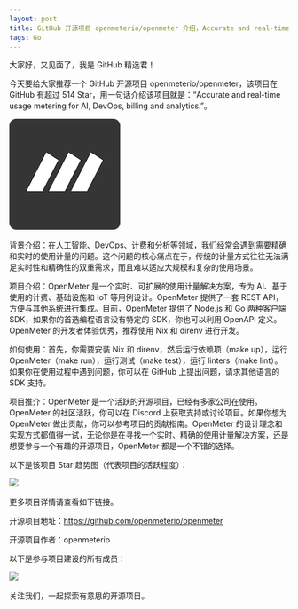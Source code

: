 ```yaml
---
layout: post
title: GitHub 开源项目 openmeterio/openmeter 介绍，Accurate and real-time usage metering for AI, DevOps, billing and analytics.
tags: Go
---
```


大家好，又见面了，我是 GitHub 精选君！

今天要给大家推荐一个 GitHub 开源项目 openmeterio/openmeter，该项目在 GitHub 有超过 514 Star，用一句话介绍该项目就是：“Accurate and real-time usage metering for AI, DevOps, billing and analytics.”。


![](https://raw.githubusercontent.com/openmeterio/openmeter/master/assets/logo.png)





背景介绍：在人工智能、DevOps、计费和分析等领域，我们经常会遇到需要精确和实时的使用计量的问题。这个问题的核心痛点在于，传统的计量方式往往无法满足实时性和精确性的双重需求，而且难以适应大规模和复杂的使用场景。

项目介绍：OpenMeter 是一个实时、可扩展的使用计量解决方案，专为 AI、基于使用的计费、基础设施和 IoT 等用例设计。OpenMeter 提供了一套 REST API，方便与其他系统进行集成。目前，OpenMeter 提供了 Node.js 和 Go 两种客户端 SDK，如果你的首选编程语言没有特定的 SDK，你也可以利用 OpenAPI 定义。OpenMeter 的开发者体验优秀，推荐使用 Nix 和 direnv 进行开发。

如何使用：首先，你需要安装 Nix 和 direnv，然后运行依赖项（make up），运行 OpenMeter（make run），运行测试（make test），运行 linters（make lint）。如果你在使用过程中遇到问题，你可以在 GitHub 上提出问题，请求其他语言的 SDK 支持。

项目推介：OpenMeter 是一个活跃的开源项目，已经有多家公司在使用。OpenMeter 的社区活跃，你可以在 Discord 上获取支持或讨论项目。如果你想为 OpenMeter 做出贡献，你可以参考项目的贡献指南。OpenMeter 的设计理念和实现方式都值得一试，无论你是在寻找一个实时、精确的使用计量解决方案，还是想要参与一个有趣的开源项目，OpenMeter 都是一个不错的选择。






以下是该项目 Star 趋势图（代表项目的活跃程度）：

![](https://api.star-history.com/svg?repos=openmeterio/openmeter&type=Timeline)

更多项目详情请查看如下链接。

开源项目地址：https://github.com/openmeterio/openmeter 

开源项目作者：openmeterio

以下是参与项目建设的所有成员：

![](https://contrib.rocks/image?repo=openmeterio/openmeter)

关注我们，一起探索有意思的开源项目。

